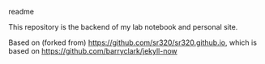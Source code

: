 readme

This repository is the backend of my lab notebook and personal site.

Based on (forked from) https://github.com/sr320/sr320.github.io, which is based on https://github.com/barryclark/jekyll-now
